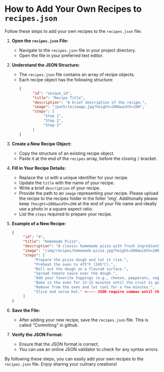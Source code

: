 # How to Add Your Own Recipes to `recipes.json`

Follow these steps to add your own recipes to the `recipes.json` file:

1. **Open the `recipes.json` File:**
    - Navigate to the `recipes.json` file in your project directory.
    - Open the file in your preferred text editor.

2. **Understand the JSON Structure:**
    - The `recipes.json` file contains an array of recipe objects.
    - Each recipe object has the following structure:
      ```json
      {
            "id": "unique_id",
            "title": "Recipe Title",
            "description": "A brief description of the recipe.",
            "image": "/path/to/image.jpg?height=200&width=200",
            "steps": [
                 "Step 1",
                 "Step 2",
                 "Step 3"
            ]
      }
      ```

3. **Create a New Recipe Object:**
    - Copy the structure of an existing recipe object.
    - Paste it at the end of the `recipes` array, before the closing `]` bracket.

4. **Fill in Your Recipe Details:**
    - Replace the `id` with a unique identifier for your recipe.
    - Update the `title` with the name of your recipe.
    - Write a brief `description` of your recipe.
    - Provide the path to an `image` representing your recipe. Please upload the recipe to the recipes folder in the folter 'img'. Additionally please keep `?height=200&width=200` at the end of your file name and ideally use a photo in a square aspect ratio.
    - List the `steps` required to prepare your recipe.

5. **Example of a New Recipe:**
    ```json
    {
         "id": "4",
         "title": "Homemade Pizza",
         "description": "A classic homemade pizza with fresh ingredients.",
         "image": "/img/recipes/homemade-pizza.jpg?height=200&width=200",
         "steps": [
              "Prepare the pizza dough and let it rise.",
              "Preheat the oven to 475°F (245°C).",
              "Roll out the dough on a floured surface.",
              "Spread tomato sauce over the dough.",
              "Add your favorite toppings (e.g., cheese, pepperoni, vegetables).",
              "Bake in the oven for 12-15 minutes until the crust is golden brown.",
              "Remove from the oven and let cool for a few minutes.",
              "Slice and serve hot." <---- JSON require commas until the last item listed (do not include this)
         ]
    }
    ```

6. **Save the File:**
    - After adding your new recipe, save the `recipes.json` file. This is called "Commiting" in github.

7. **Verify the JSON Format:**
    - Ensure that the JSON format is correct.
    - You can use an online JSON validator to check for any syntax errors.

By following these steps, you can easily add your own recipes to the `recipes.json` file. Enjoy sharing your culinary creations!
